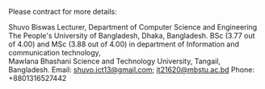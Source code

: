 Please contract for more details:

Shuvo Biswas
Lecturer, Department of Computer Science and Engineering
The People's University of Bangladesh, Dhaka, Bangladesh. 
BSc (3.77 out of 4.00) and MSc (3.88 out of 4.00) in department of Information and communication technology,  
Mawlana Bhashani Science and Technology University, Tangail, Bangladesh. 
Email: shuvo.ict13@gmail.com; it21620@mbstu.ac.bd
Phone: +8801316527442
